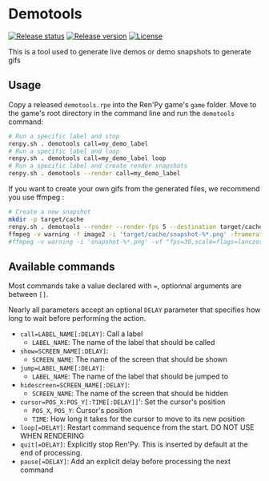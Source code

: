 # Demotools

[![Release status](https://img.shields.io/github/workflow/status/ayowel/renpy-demotools/Release?label=release)](https://github.com/Ayowel/renpy-demotools/actions/workflows/release.yml)
[![Release version](https://img.shields.io/github/v/release/ayowel/renpy-demotools)](https://github.com/Ayowel/renpy-demotools/releases/latest)
[![License](https://img.shields.io/github/license/ayowel/renpy-demotools)](LICENSE)

This is a tool used to generate live demos or demo snapshots to generate gifs

## Usage

Copy a released `demotools.rpe` into the Ren'Py game's `game` folder.
Move to the game's root directory in the command line and run the `demotools` command:

```sh
# Run a specific label and stop
renpy.sh . demotools call=my_demo_label
# Run a specific label and loop
renpy.sh . demotools call=my_demo_label loop
# Run a specific label and create render snapshots
renpy.sh . demotools --render call=my_demo_label
```

If you want to create your own gifs from the generated files, we recommend you use ffmpeg :

```sh
# Create a new snapshot 
mkdir -p target/cache
renpy.sh . demotools --render --render-fps 5 --destination target/cache call=my_demo_label
ffmpeg -v warning -f image2 -i 'target/cache/snapshot-%*.png' -framerate 5 -r 5 -y target/snapshot.gif
#ffmpeg -v warning -i 'snapshot-%*.png' -vf "fps=30,scale=flags=lanczos,paletteuse=dither=bayer:bayer_scale=5:diff_mode=rectangle" snapshot.gif -y

```

## Available commands

Most commands take a value declared with `=`, optionnal arguments are between `[]`.

Nearly all parameters accept an optional `DELAY` parameter that specifies how long to wait before performing the action.

* `call=LABEL_NAME[:DELAY]`: Call a label
  * `LABEL_NAME`: The name of the label that should be called
* `show=SCREEN_NAME[:DELAY]`:
  * `SCREEN_NAME`: The name of the screen that should be shown
* `jump=LABEL_NAME[:DELAY]`:
  * `LABEL_NAME`: The name of the label that should be jumped to
* `hidescreen=SCREEN_NAME[:DELAY]`:
  * `SCREEN_NAME`: The name of the screen that should be hidden
* `cursor=POS_X:POS_Y[:TIME[:DELAY]]`': Set the cursor's position
  * `POS_X`, `POS_Y`: Cursor's position
  * `TIME`: How long it takes for the cursor to move to its new position
* `loop[=DELAY]`: Restart command sequence from the start. DO NOT USE WHEN RENDERING
* `quit[=DELAY]`: Explicitly stop Ren'Py. This is inserted by default at the end of processing.
* `pause[=DELAY]`: Add an explicit delay before processing the next command

